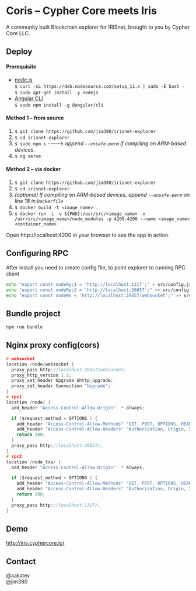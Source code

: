 # Coris – Cypher Core meets Iris
A community built Blockchain explorer for IRISnet, brought to you by Cypher Core LLC.

## Deploy
#### Prerequisite
- [node.js](https://nodejs.org/en/download/package-manager/#debian-and-ubuntu-based-linux-distributions-enterprise-linux-fedora-and-snap-packages)
<br/>```$ curl -sL https://deb.nodesource.com/setup_11.x | sudo -E bash -```<br/>
```$ sudo apt-get install -y nodejs```
- [Angular CLI](https://cli.angular.io/)
<br/>```$ sudo npm install -g @angular/cli```
#### Method 1 – from source
1. ```$ git clone https://github.com/jim380/irisnet-explorer```
2. ```$ cd irisnet-explorer```
3. ```$ sudo npm i``` ----> *append ```--unsafe-perm``` if compiling on ARM-based devices.*
4. ```$ ng serve```

#### Method 2 – via docker
1. ```$ git clone https://github.com/jim380/irisnet-explorer```
2. ```$ cd irisnet-explorer```
3. *(optional) If compiling on ARM-based devices, append ```--unsafe-perm``` on line 18 in ```Dockerfile```*
3. ```$ docker build -t <image_name> .```
4. ```$ docker run -i -v ${PWD}:/usr/src/<image_name> -v /usr/src/<image_name>/node_modules -p 4200:4200 --name <image_name> <container_name>```

Open http://localhost:4200 in your browser to see the app in action.


## Configuring RPC

After install you need to create config file, to point explorer to running RPC client
```bash
echo "export const nodeRpc1 = 'http://localhost:1317';" > src/config.js 
echo "export const nodeRpc2 = 'http://localhost:26657';" >> src/config.js 
echo "export const nodeWs = 'http://localhost:26657/websocket';" >> src/config.js 
```

## Bundle project

```bash
npm run bundle
```

## Nginx proxy config(cors)

```c
# websocket
location /node/websocket {
  proxy_pass http://localhost:26657/websocket;
  proxy_http_version 1.1;
  proxy_set_header Upgrade $http_upgrade;
  proxy_set_header Connection "Upgrade";
}
# rpc1
location /node/ {
  add_header "Access-Control-Allow-Origin"  * always;

  if ($request_method = OPTIONS ) {
    add_header "Access-Control-Allow-Methods" "GET, POST, OPTIONS, HEAD";
    add_header "Access-Control-Allow-Headers" "Authorization, Origin, X-Requested-With, Content-Type, Accept";
    return 200;
  }
  proxy_pass http://localhost:26657/;
}
# rpc2
location /node_txs/ {
  add_header "Access-Control-Allow-Origin"  * always;

  if ($request_method = OPTIONS ) {
    add_header "Access-Control-Allow-Methods" "GET, POST, OPTIONS, HEAD";
    add_header "Access-Control-Allow-Headers" "Authorization, Origin, X-Requested-With, Content-Type, Accept";
    return 200;
  }
  proxy_pass http://localhost:1317/;
}
```

## Demo
http://iris.cyphercore.io/


## Contact
@aakatev<br/>
@jim380
